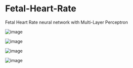 # Fetal-Heart-Rate
Fetal Heart Rate neural network with Multi-Layer Perceptron

![image](https://user-images.githubusercontent.com/37270069/81315714-9cb0a200-90c5-11ea-8a05-9d56a350d659.png)


![image](https://user-images.githubusercontent.com/37270069/81315724-a0dcbf80-90c5-11ea-9dfe-0b5091ebf614.png)


![image](https://user-images.githubusercontent.com/37270069/81315729-a2a68300-90c5-11ea-8679-4b5968e810b0.png)


![image](https://user-images.githubusercontent.com/37270069/81315734-a4704680-90c5-11ea-806c-53ac7913ed48.png)
